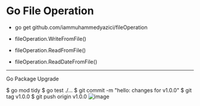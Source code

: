 # Go File Operation

- go get github.com/iammuhammedyazici/fileOperation

- fileOperation.WriteFromFile()
- fileOperation.ReadFromFile()
- fileOperation.ReadDateFromFile()



------

Go Package Upgrade

$ go mod tidy
$ go test ./...
$ git commit -m "hello: changes for v1.0.0"
$ git tag v1.0.0
$ git push origin v1.0.0
![image](https://user-images.githubusercontent.com/32926347/198405160-60a229c3-31f1-4c09-a4b1-56eb09a915b3.png)
